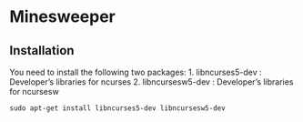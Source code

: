 # Minesweeper


## Installation
You need to install the following two packages:
    1. libncurses5-dev : Developer’s libraries for ncurses
    2. libncursesw5-dev : Developer’s libraries for ncursesw

`sudo apt-get install libncurses5-dev libncursesw5-dev`
